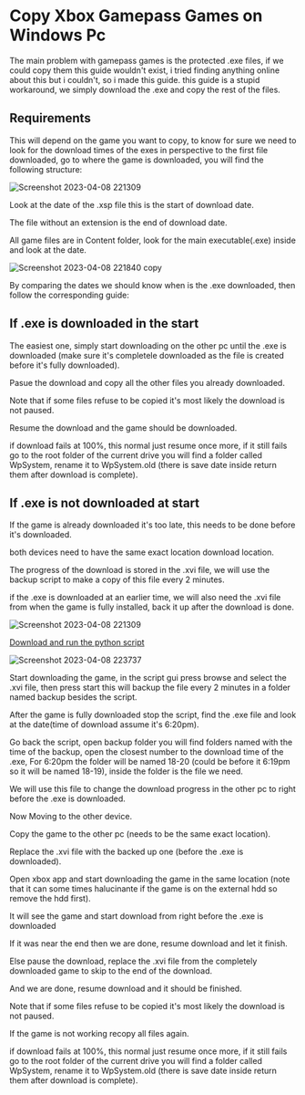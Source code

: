 # Copy Xbox Gamepass Games on Windows Pc
The main problem with gamepass games is the protected .exe files, if we could copy them this guide wouldn't exist, i tried finding anything online about this but i couldn't, so i made this guide.
this guide is a stupid workaround, we simply download the .exe and copy the rest of the files.

## Requirements
This will depend on the game you want to copy, to know for sure we need to look for the download times of the exes in perspective to the first file downloaded,
go to where the game is downloaded, you will find the following structure:

![Screenshot 2023-04-08 221309](https://user-images.githubusercontent.com/88838071/230740958-ba382d6e-9fd9-4408-a149-73f400054fed.png)

Look at the date of the .xsp file this is the start of download date.

The file without an extension is the end of download date.

All game files are in Content folder, look for the main executable(.exe) inside and look at the date.

![Screenshot 2023-04-08 221840 copy](https://user-images.githubusercontent.com/88838071/230741124-f2823530-e8de-4863-8fb7-4cd71692aa5f.png)

By comparing the dates we should know when is the .exe downloaded, then follow the corresponding guide:


## If .exe is downloaded in the start

The easiest one, simply start downloading on the other pc until the .exe is downloaded (make sure it's completele downloaded as the file is created before it's fully downloaded).

Pasue the download and copy all the other files you already downloaded.

Note that if some files refuse to be copied it's most likely the download is not paused.

Resume the download and the game should be downloaded.

if download fails at 100%, this normal just resume once more, if it still fails go to the root folder of the current drive you will find a folder called WpSystem, rename it to WpSystem.old (there is save date inside return them after download is complete).

## If .exe is not downloaded at start

If the game is already downloaded it's too late, this needs to be done before it's downloaded.

both devices need to have the same exact location download location.

The progress of the download is stored in the .xvi file, we will use the backup script to make a copy of this file every 2 minutes.

if the .exe is downloaded at an earlier time, we will also need the .xvi file from when the game is fully installed, back it up after the download is done.

![Screenshot 2023-04-08 221309](https://user-images.githubusercontent.com/88838071/230741880-8d41a4b8-cdda-49f6-9884-7ae69f5c815f.png)

[Download and run the python script](https://github.com/MoazSalem/Timed_Backup/releases/download/v1.0/backup.exe)

![Screenshot 2023-04-08 223737](https://user-images.githubusercontent.com/88838071/230741631-b7fb9c41-c912-4a29-9efd-a356b4060137.png)

Start downloading the game, in the script gui press browse and select the .xvi file, then press start this will backup the file every 2 minutes in a folder named backup besides the script.

After the game is fully downloaded stop the script, find the .exe file and look at the date(time of download assume it's 6:20pm).

Go back the script, open backup folder you will find folders named with the time of the backup, open the closest number to the download time of the .exe, For 6:20pm the folder will be named  18-20 (could be before it 6:19pm so it will be named 18-19), inside the folder is the file we need.

We will use this file to change the download progress in the other pc to right before the .exe is downloaded.

Now Moving to the other device.

Copy the game to the other pc (needs to be the same exact location).

Replace the .xvi file with the backed up one (before the .exe is downloaded).

Open xbox app and start downloading the game in the same location (note that it can some times halucinante if the game is on the external hdd so remove the hdd first).

It will see the game and start download from right before the .exe is downloaded

If it was near the end then we are done, resume download and let it finish.

Else pause the download, replace the .xvi file from the completely downloaded game to skip to the end of the download.

And we are done, resume download and it should be finished.

Note that if some files refuse to be copied it's most likely the download is not paused.

If the game is not working recopy all files again.

if download fails at 100%, this normal just resume once more, if it still fails go to the root folder of the current drive you will find a folder called WpSystem, rename it to WpSystem.old (there is save date inside return them after download is complete).
